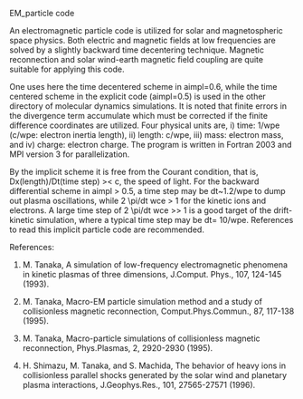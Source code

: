 EM_particle code

An electromagnetic particle code is utilized for solar and magnetospheric space physics. Both electric and magnetic fields at low frequencies are solved by a slightly backward time decentering technique. Magnetic reconnection and solar wind-earth magnetic field coupling are quite suitable for applying this code.

One uses here the time decentered scheme in aimpl=0.6, while the time centered scheme in the explicit code (aimpl=0.5) is used in the other directory of molecular dynamics simulations. It is noted that finite errors in the divergence term accumulate which must be corrected if the finite difference coordinates are utilized. Four physical units are, i) time: 1/wpe (c/wpe: electron inertia length), ii) length: c/wpe, iii) mass: electron mass, and iv) charge: electron charge. The program is written in Fortran 2003 and MPI version 3 for parallelization.

By the implicit scheme it is free from the Courant condition, that is, Dx(length)/Dt(time step) >< c, the speed of light. For the backward differential scheme in aimpl > 0.5, a time step may be dt~1.2/wpe to dump out plasma oscillations, while 2 \pi/dt wce > 1 for the kinetic ions and electrons. A large time step of 2 \pi/dt wce >> 1 is a good target of the drift-kinetic simulation, where a typical time step may be dt= 10/wpe. References to read this implicit particle code are recommended.

References:

1. M. Tanaka, A simulation of low-frequency electromagnetic phenomena in kinetic plasmas of three dimensions, J.Comput. Phys., 107, 124-145 (1993).

2. M. Tanaka, Macro-EM particle simulation method and a study of collisionless magnetic reconnection, Comput.Phys.Commun., 87, 117-138 (1995).

3. M. Tanaka, Macro-particle simulations of collisionless magnetic reconnection, Phys.Plasmas, 2, 2920-2930 (1995).
 
4. H. Shimazu, M. Tanaka, and S. Machida, The behavior of heavy ions in collisionless parallel shocks generated by the solar wind and planetary plasma interactions, J.Geophys.Res., 101, 27565-27571 (1996).

